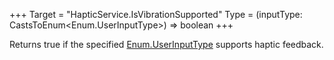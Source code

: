 +++
Target = "HapticService.IsVibrationSupported"
Type = (inputType: CastsToEnum<Enum.UserInputType>) => boolean
+++

Returns true if the specified [Enum.UserInputType](https://developer.roblox.com/search#stq=UserInputType) supports haptic feedback.